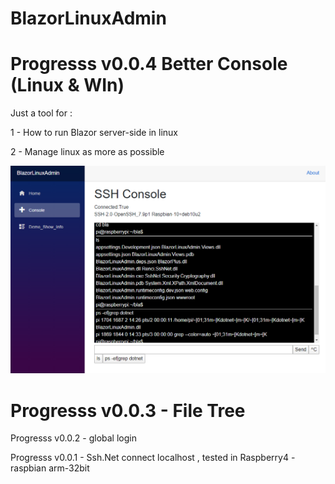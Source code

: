 # BlazorLinuxAdmin


# Progresss v0.0.4 Better Console (Linux & WIn)

Just a tool for :

1 - How to run Blazor server-side in linux 

2 - Manage linux as more as possible

![Screenshot](https://github.com/BlazorPlus/BlazorLinuxAdmin/raw/master/BlazorLinuxAdmin.png)


# Progresss v0.0.3 - File Tree

Progresss v0.0.2 - global login 

Progresss v0.0.1 - Ssh.Net connect localhost , tested in Raspberry4 - raspbian arm-32bit